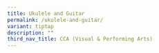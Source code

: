 ```yaml
---
title: Ukulele and Guitar
permalink: /ukulele-and-guitar/
variant: tiptap
description: ""
third_nav_title: CCA (Visual & Performing Arts)
---
```

